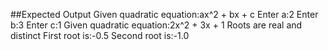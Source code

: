##Expected Output
Given quadratic equation:ax^2 + bx + c
Enter a:2
Enter b:3
Enter c:1
Given quadratic equation:2x^2 + 3x + 1
Roots are real and distinct
First root is:-0.5
Second root is:-1.0
